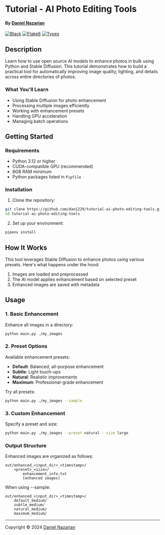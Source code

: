 # Tutorial - AI Photo Editing Tools

#### By [Daniel Nazarian](https://danielnazarian.com)

[![Black](https://github.com/dan1229/tutorial-ai-photo-editing-tools/actions/workflows/python-checks.yml/badge.svg?branch=main&event=push&job=black)](https://github.com/dan1229/tutorial-ai-photo-editing-tools/actions/workflows/python-checks.yml)
[![Flake8](https://github.com/dan1229/tutorial-ai-photo-editing-tools/actions/workflows/python-checks.yml/badge.svg?branch=main&event=push&job=flake8)](https://github.com/dan1229/tutorial-ai-photo-editing-tools/actions/workflows/python-checks.yml)
[![Types](https://github.com/dan1229/tutorial-ai-photo-editing-tools/actions/workflows/python-checks.yml/badge.svg?branch=main&event=push&job=mypy)](https://github.com/dan1229/tutorial-ai-photo-editing-tools/actions/workflows/python-checks.yml)


## Description

Learn how to use open source AI models to enhance photos in bulk using Python and Stable Diffusion. This tutorial demonstrates how to build a practical tool for automatically improving image quality, lighting, and details across entire directories of photos.

### What You'll Learn
- Using Stable Diffusion for photo enhancement
- Processing multiple images efficiently
- Working with enhancement presets
- Handling GPU acceleration
- Managing batch operations

## Getting Started

### Requirements
- Python 3.12 or higher
- CUDA-compatible GPU (recommended)
- 8GB RAM minimum
- Python packages listed in `Pipfile`

### Installation

1. Clone the repository:
```bash
git clone https://github.com/dan1229/tutorial-ai-photo-editing-tools.git
cd tutorial-ai-photo-editing-tools
```

2. Set up your environment:
```bash
pipenv install
```

## How It Works

This tool leverages Stable Diffusion to enhance photos using various presets. Here's what happens under the hood:
1. Images are loaded and preprocessed
2. The AI model applies enhancement based on selected preset
3. Enhanced images are saved with metadata

## Usage

### 1. Basic Enhancement
Enhance all images in a directory:
```bash
python main.py ./my_images
```

### 2. Preset Options

Available enhancement presets:

- **Default**: Balanced, all-purpose enhancement
- **Subtle**: Light touch-ups
- **Natural**: Realistic improvements
- **Maximum**: Professional-grade enhancement

Try all presets:

```bash
python main.py ./my_images --sample
```

### 3. Custom Enhancement

Specify a preset and size:

```bash
python main.py ./my_images --preset natural --size large
```

### Output Structure

Enhanced images are organized as follows:

```
out/enhanced_<input_dir>_<timestamp>/
    <preset>_<size>/
        enhancement_info.txt
        [enhanced images]
```

When using --sample:

```
out/enhanced_<input_dir>_<timestamp>/
    default_medium/
    subtle_medium/
    natural_medium/
    maximum_medium/
```

---

Copyright © 2024 [Daniel Nazarian](https://danielnazarian.com)